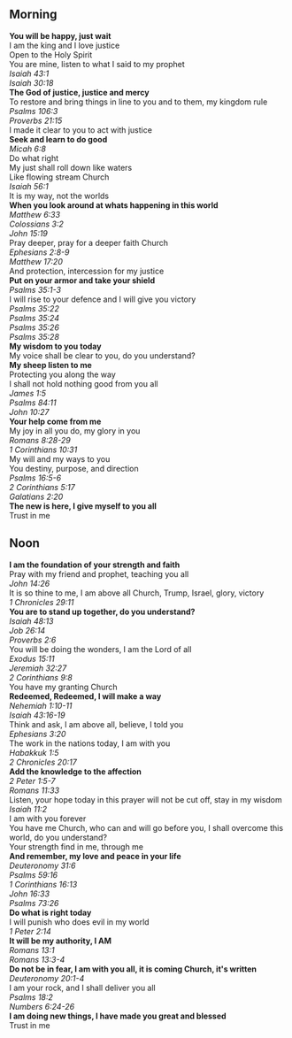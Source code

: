 ## Morning

**You will be happy, just wait**  
I am the king and I love justice  
Open to the Holy Spirit  
You are mine, listen to what I said to my prophet  
_Isaiah 43:1_  
_Isaiah 30:18_  
**The God of justice, justice and mercy**  
To restore and bring things in line to you and to them, my kingdom rule  
_Psalms 106:3_  
_Proverbs 21:15_  
I made it clear to you to act with justice  
**Seek and learn to do good**  
_Micah 6:8_  
Do what right  
My just shall roll down like waters  
Like flowing stream Church  
_Isaiah 56:1_  
It is my way, not the worlds  
**When you look around at whats happening in this world**  
_Matthew 6:33_  
_Colossians 3:2_  
_John 15:19_  
Pray deeper, pray for a deeper faith Church  
_Ephesians 2:8-9_  
_Matthew 17:20_  
And protection, intercession for my justice  
**Put on your armor and take your shield**  
_Psalms 35:1-3_  
I will rise to your defence and I will give you victory  
_Psalms 35:22_  
_Psalms 35:24_  
_Psalms 35:26_  
_Psalms 35:28_  
**My wisdom to you today**  
My voice shall be clear to you, do you understand?  
**My sheep listen to me**  
Protecting you along the way  
I shall not hold nothing good from you all  
_James 1:5_  
_Psalms 84:11_  
_John 10:27_  
**Your help come from me**  
My joy in all you do, my glory in you  
_Romans 8:28-29_  
_1 Corinthians 10:31_  
My will and my ways to you  
You destiny, purpose, and direction  
_Psalms 16:5-6_  
_2 Corinthians 5:17_  
_Galatians 2:20_  
**The new is here, I give myself to you all**  
Trust in me  

## Noon

**I am the foundation of your strength and faith**  
Pray with my friend and prophet, teaching you all  
_John 14:26_  
It is so thine to me, I am above all Church, Trump, Israel, glory, victory  
_1 Chronicles 29:11_  
**You are to stand up together, do you understand?**  
_Isaiah 48:13_  
_Job 26:14_  
_Proverbs 2:6_  
You will be doing the wonders, I am the Lord of all  
_Exodus 15:11_  
_Jeremiah 32:27_  
_2 Corinthians 9:8_  
You have my granting Church  
**Redeemed, Redeemed, I will make a way**  
_Nehemiah 1:10-11_  
_Isaiah 43:16-19_  
Think and ask, I am above all, believe, I told you  
_Ephesians 3:20_  
The work in the nations today, I am with you  
_Habakkuk 1:5_  
_2 Chronicles 20:17_  
**Add the knowledge to the affection**  
_2 Peter 1:5-7_  
_Romans 11:33_  
Listen, your hope today in this prayer will not be cut off, stay in my wisdom  
_Isaiah 11:2_  
I am with you forever  
You have me Church, who can and will go before you, I shall overcome this world, do you understand?  
Your strength find in me, through me  
**And remember, my love and peace in your life**  
_Deuteronomy 31:6_  
_Psalms 59:16_  
_1 Corinthians 16:13_  
_John 16:33_  
_Psalms 73:26_  
**Do what is right today**  
I will punish who does evil in my world  
_1 Peter 2:14_  
**It will be my authority, I AM**  
_Romans 13:1_  
_Romans 13:3-4_  
**Do not be in fear, I am with you all, it is coming Church, it's written**  
_Deuteronomy 20:1-4_  
I am your rock, and I shall deliver you all  
_Psalms 18:2_  
_Numbers 6:24-26_  
**I am doing new things, I have made you great and blessed**  
Trust in me  
